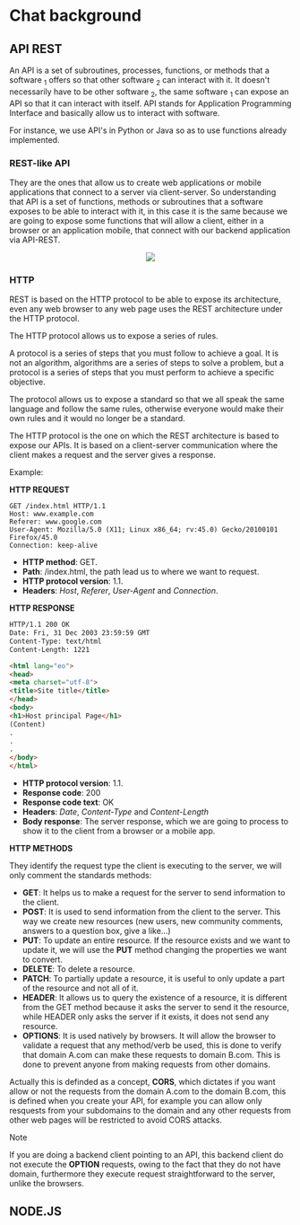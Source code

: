 # Chat background

## API REST
An API is a set of subroutines, processes, functions, or methods that a software <sub>1</sub> offers so that other software <sub>2</sub> can interact with it. It doesn't necessarily have to be other software <sub>2</sub>, the same software <sub>1</sub> can expose an API so that it can interact with itself. API stands for Application Programming Interface and basically allow us to interact with software. 

For instance, we use API's in Python or Java so as to use functions already implemented.

### REST-like API
They are the ones that allow us to create web applications or mobile applications that connect to a server via client-server. So understanding that API is a set of functions, methods or subroutines that a software exposes to be able to interact with it, in this case it is the same because we are going to expose some functions that will allow a client, either in a browser or an application mobile, that connect with our backend application via API-REST.

<p align="center">

<img src="https://github.com/RogerCL24/NodeJS-WS_chat/assets/90930371/4ff32ad6-b496-4474-aef5-6dc73fe21e8e"/>
</p>

### HTTP
REST is based on the HTTP protocol to be able to expose its architecture, even any web browser to any web page uses the REST architecture under the HTTP protocol. 

The HTTP protocol allows us to expose a series of rules.

A protocol is a series of steps that you must follow to achieve a goal. It is not an algorithm, algorithms are a series of steps to solve a problem, but a protocol is a series of steps that you must perform to achieve a specific objective.

The protocol allows us to expose a standard so that we all speak the same language and follow the same rules, otherwise everyone would make their own rules and it would no longer be a standard.

The HTTP protocol is the one on which the REST architecture is based to expose our APIs. It is based on a client-server communication where the client makes a request and the server gives a response. 

Example:

**HTTP REQUEST**
```http
GET /index.html HTTP/1.1
Host: www.example.com
Referer: www.google.com
User-Agent: Mozilla/5.0 (X11; Linux x86_64; rv:45.0) Gecko/20100101 Firefox/45.0
Connection: keep-alive
```
- **HTTP method**: GET.
- **Path**: /index.html, the path lead us to where we want to request.
- **HTTP protocol version**: 1.1.
- **Headers**: _Host_, _Referer_, _User-Agent_ and _Connection_.

**HTTP RESPONSE**
```html
HTTP/1.1 200 OK
Date: Fri, 31 Dec 2003 23:59:59 GMT
Content-Type: text/html
Content-Length: 1221

<html lang="eo">
<head>
<meta charset="utf-8">
<title>Site title</title>
</head>
<body>
<h1>Host principal Page</h1>
(Content)
.
.
.
</body>
</html>
```
- **HTTP protocol version**: 1.1.
- **Response code**: 200
- **Response code text**: OK
- **Headers**: _Date_, _Content-Type_ and _Content-Length_
- **Body response**: The server response, which we are going to process to show it to the client from a browser or a mobile app.

**HTTP METHODS**

They identify the request type the client is executing to the server, we will only comment the standards methods:
- **GET**: It helps us to make a request for the server to send information to the client. 
- **POST**: It is used to send information from the client to the server. This way we create new resources (new users, new community comments, answers to a question box, give a like...)
- **PUT**: To update an entire resource. If the resource exists and we want to update it, we will use the **PUT** method changing the properties we want to convert.
- **DELETE**: To delete a resource.
- **PATCH**: To partially update a resource, it is useful to only update a part of the resource and not all of it.
- **HEADER**: It allows us to query the existence of a resource, it is different from the GET method because it asks the server to send it the resource, while HEADER only asks the server if it exists, it does not send any resource.
- **OPTIONS**: It is used natively by browsers. It will allow the browser to validate a request that any method/verb be used, this is done to verify that domain A.com can make these requests to domain B.com. This is done to prevent anyone from making requests from other domains.

Actually this is definded as a concept, **CORS**, which dictates if you want allow or not the requests from the domain A.com to the domain B.com, this is defined when you create your API, for example you can allow only resquests from your subdomains to the domain and any other requests from other web pages will be restricted to avoid CORS attacks.
>[!NOTE]
> If you are doing a backend client pointing to an API, this backend client do not execute the **OPTION** requests, owing to the fact that they do not have domain, furthermore they execute request straightforward to the server, unlike the browsers.

## NODE.JS 

